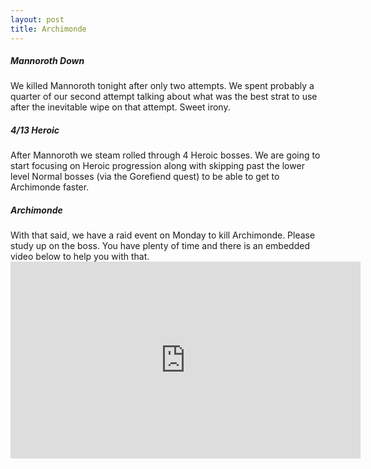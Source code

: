 ```yaml
---
layout: post
title: Archimonde
---
```

<h5>Mannoroth Down</h5>
We killed Mannoroth tonight after only two attempts. We spent probably a quarter of our second attempt talking about what was the best strat to use after the inevitable wipe on that attempt. Sweet irony.

<h5>4/13 Heroic</h5>
After Mannoroth we steam rolled through 4 Heroic bosses. We are going to start focusing on Heroic progression along with skipping past the lower level Normal bosses (via the Gorefiend quest) to be able to get to Archimonde faster.

<h5>Archimonde</h5>
With that said, we have a raid event on Monday to kill Archimonde. Please study up on the boss. You have plenty of time and there is an embedded video below to help you with that.

<div class="embed-responsive embed-responsive-16by9">
  <iframe width="560" height="315" src="https://www.youtube.com/embed/NU8SgDOWXk4" frameborder="0" allowfullscreen></iframe>
</div>

